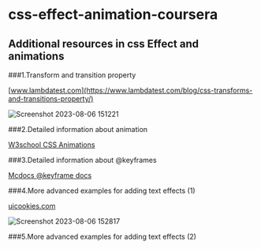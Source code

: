 # css-effect-animation-coursera

## Additional resources in css Effect and animations

###1.Transform and transition property

[www.lambdatest.com](https://www.lambdatest.com/blog/css-transforms-and-transitions-property/)

![Screenshot 2023-08-06 151221](https://github.com/sajith22580/css-effect-animation/assets/70060290/3ad837d0-9f6c-4f0f-976e-f04e05894813)

###2.Detailed information about animation

[W3school CSS Animations](https://www.w3schools.com/css/css3_animations.asp)

###3.Detailed information about @keyframes

[Mcdocs @keyframe docs](https://developer.mozilla.org/en-US/docs/Web/CSS/@keyframes)

###4.More advanced examples for adding text effects (1)

[uicookies.com](https://uicookies.com/css-text-effects/)

![Screenshot 2023-08-06 152817](https://github.com/sajith22580/css-effect-animation/assets/70060290/bd2842d4-00f4-4f80-ac0b-48513e5d4fc3)

###5.More advanced examples for adding text effects (2)








